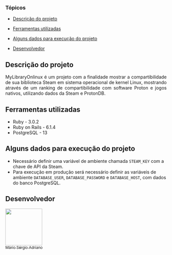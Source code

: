 ### Tópicos

- [Descrição do projeto](#descrição-do-projeto)

- [Ferramentas utilizadas](#ferramentas-utilizadas)

- [Alguns dados para execução do projeto](#alguns-dados-para-execução-do-projeto)

- [Desenvolvedor](#desenvolvedor)

## Descrição do projeto

<p align="justify">
 MyLibraryOnlinux é um projeto com a finalidade mostrar a compartibilidade de sua biblioteca Steam em sistema operacional de kernel Linux, mostrando através de um ranking de compartibilidade com software Proton e jogos nativos, utilizando dados da Steam e ProtonDB.</p>

## Ferramentas utilizadas

- Ruby - 3.0.2
- Ruby on Rails - 6.1.4
- PostgreSQL - 13

## Alguns dados para execução do projeto

- Necessário definir uma variável de ambiente chamada `STEAM_KEY` com a chave de API da Steam.
- Para execução em produção será necessário definir as variáveis de ambiente `DATABASE_USER`, `DATABASE_PASSWORD` e `DATABASE_HOST`, com dados do banco PostgreSQL.

## Desenvolvedor

[<img src="https://avatars.githubusercontent.com/u/7767418?s=400&v=4" width=115><br><sub>Mário Sérgio Adriano</sub>](https://github.com/mario-adriano)
